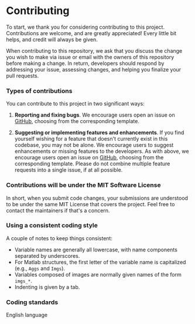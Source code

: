 # Contributing

To start, we thank you for considering contributing to this project. Contributions are welcome, and are greatly appreciated! Every little bit helps, and credit will always be given.

When contributing to this repository, we ask that you discuss the change you wish to make via issue or email with the owners of this repository before making a change. In return, developers should respond by addressing your issue, assessing changes, and helping you finalize your pull requests. 

### Types of contributions

You can contribute to this project in two significant ways: 

1. **Reporting and fixing bugs**. We encourage users open an issue on [GitHub](https://github.com/tsipkens/atems/issues/new/choose), choosing from the corresponding template. 

2. **Suggesting or implementing features and enhancements**. If you find yourself wishing for a feature that doesn't currently exist in this codebase, you may not be alone. We encourage users to suggest enhancements or missing features to the developers. As with above, we encourage users open an issue on [GitHub](https://github.com/tsipkens/atems/issues/new/choose), choosing from the corresponding template. Please do not combine multiple feature requests into a single issue, if at all possible. 

### Contributions will be under the MIT Software License

In short, when you submit code changes, your submissions are understood to be under the same MIT License that covers the project. Feel free to contact the maintainers if that's a concern.

### Using a consistent coding style

A couple of notes to keep things consistent: 

- Variable names are generally all lowercase, with name components separated by underscores. 
- For Matlab structures, the first letter of the variable name is capitalized (e.g., `Aggs` and `Imgs`).
- Variables composed of images are normally given names of the form `imgs_*`.
- Indenting is given by a tab.

### Coding standards

English language